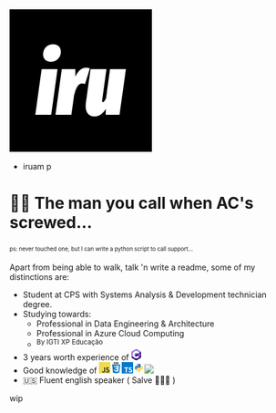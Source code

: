 <picture float="left">
 <source media="(prefers-color-scheme: dark)" srcset="https://raw.githubusercontent.com/iruamfx/iruamfx/main/iru.gif">
 <source media="(prefers-color-scheme: light)" srcset="https://raw.githubusercontent.com/iruamfx/iruamfx/main/iru.gif">
 <img alt="YOUR-ALT-TEXT" src="https://raw.githubusercontent.com/iruamfx/iruamfx/main/iru.gif">
</picture>

* iruam p

# 👨‍💻 The man you call when AC's screwed...
<sup><sub>ps: never touched one, but I can write a python script to call support...</sub></sup>

Apart from being able to walk, talk 'n write a readme, some of my distinctions are:
* Student at CPS with Systems Analysis & Development technician degree.
* Studying towards:
  - Professional in Data Engineering & Architecture
  - Professional in Azure Cloud Computing
  - <sup>By IGTI XP Educação</sup>
* 3 years worth experience of <code><img height="20" src="https://raw.githubusercontent.com/iruamfx/iruamfx/main/c-sharp-c-icon-1822x2048-wuf3ijab.png"></code>
* Good knowledge of <code><img height="20" src="https://raw.githubusercontent.com/github/explore/80688e429a7d4ef2fca1e82350fe8e3517d3494d/topics/javascript/javascript.png"></code><code><img height="20" src="https://raw.githubusercontent.com/github/explore/80688e429a7d4ef2fca1e82350fe8e3517d3494d/topics/css/css.png"></code><code><img height="20" src="https://raw.githubusercontent.com/github/explore/80688e429a7d4ef2fca1e82350fe8e3517d3494d/topics/typescript/typescript.png"></code><code><img height="20" src="https://raw.githubusercontent.com/github/explore/80688e429a7d4ef2fca1e82350fe8e3517d3494d/topics/python/python.png"></code><code><img height="20" src="https://upload.wikimedia.org/wikipedia/commons/thumb/6/6a/Godot_icon.svg/600px-Godot_icon.svg.png"></code>
* 🇺🇸 Fluent english speaker ( Salve 🤘🇧🇷 )

wip
